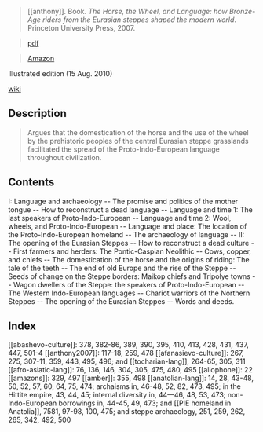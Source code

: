 > [[anthony]].
> Book.
> *The Horse, the Wheel, and Language: how Bronze-Age riders from the Eurasian steppes shaped the modern world*.
> Princeton University Press, 2007.

> [pdf](anthony2007-horse.pdf)

> [Amazon](https://amzn.to/3aD3Rhu)

Illustrated edition (15 Aug. 2010)

[wiki](https://en.wikipedia.org/wiki/The-Horse,-the-Wheel,-and-Language)

## Description
> Argues that the domestication of the horse and the use of the wheel by the prehistoric peoples of the central Eurasian steppe grasslands facilitated the spread of the Proto-Indo-European language throughout civilization.

## Contents
I: Language and archaeology -- The promise and politics of the mother tongue -- How to reconstruct a dead language -- Language and time 1: The last speakers of Proto-Indo-European -- Language and time 2: Wool, wheels, and Proto-Indo-European -- Language and place: The location of the Proto-Indo-European homeland -- The archaeology of language -- II: The opening of the Eurasian Steppes -- How to reconstruct a dead culture -- First farmers and herders: The Pontic-Caspian Neolithic -- Cows, copper, and chiefs -- The domestication of the horse and the origins of riding: The tale of the teeth -- The end of old Europe and the rise of the Steppe -- Seeds of change on the Steppe borders: Maikop chiefs and Tripolye towns -- Wagon dwellers of the Steppe: the speakers of Proto-Indo-European -- The Western Indo-European languages -- Chariot warriors of the Northern Steppes -- The opening of the Eurasian Steppes -- Words and deeds.

## Index
[[abashevo-culture]]: 378, 382-86, 389, 390, 395, 410, 413, 428, 431, 437, 447, 501-4
[[anthony2007]]: 117-18, 259, 478
[[afanasievo-culture]]: 267, 275, 307-11, 359, 443, 495, 496; and [[tocharian-lang]], 264-65, 305, 311
[[afro-asiatic-lang]]: 76, 136, 146, 304, 305, 475, 480, 495
[[allophone]]: 22
[[amazons]]: 329, 497
[[amber]]: 355, 498
[[anatolian-lang]]: 14, 28, 43-48, 50, 52, 57, 60, 64, 75, 474; archaisms in, 46-48, 52, 82, 473, 495; in the Hittite empire, 43, 44, 45; internal diversity in, 44—46, 48, 53, 473; non-Indo-European borrowings in, 44-45, 49, 473; and [[PIE homeland in Anatolia]], 7581, 97-98, 100, 475; and steppe archaeology, 251, 259, 262, 265, 342, 492, 500
